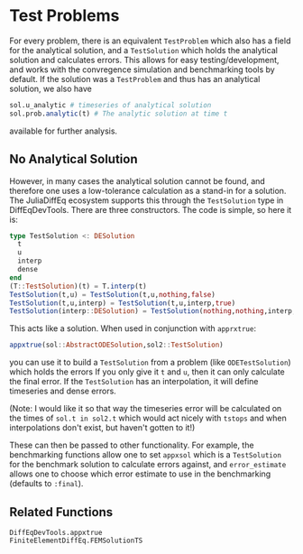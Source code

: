 # Test Problems

For every problem, there is an equivalent `TestProblem` which also has a field
for the analytical solution, and a `TestSolution` which holds the analytical solution
and calculates errors. This allows for easy testing/development, and works with the
convregence simulation and benchmarking tools by default. If the solution was a
`TestProblem` and thus has an analytical solution, we also have

```julia
sol.u_analytic # timeseries of analytical solution
sol.prob.analytic(t) # The analytic solution at time t
```

available for further analysis.

## No Analytical Solution

However, in many cases the analytical solution cannot be found, and therefore
one uses a low-tolerance calculation as a stand-in for a solution. The JuliaDiffEq
ecosystem supports this through the `TestSolution` type in DiffEqDevTools. There
are three constructors. The code is simple, so here it is:

```julia
type TestSolution <: DESolution
  t
  u
  interp
  dense
end
(T::TestSolution)(t) = T.interp(t)
TestSolution(t,u) = TestSolution(t,u,nothing,false)
TestSolution(t,u,interp) = TestSolution(t,u,interp,true)
TestSolution(interp::DESolution) = TestSolution(nothing,nothing,interp,true)
```

This acts like a solution. When used in conjunction with `apprxtrue`:

```julia
appxtrue(sol::AbstractODESolution,sol2::TestSolution)
```

you can use it to build a `TestSolution` from a problem (like `ODETestSolution`)
which holds the errors  If you only give it `t` and `u`, then it can only calculate
the final error. If the `TestSolution` has an interpolation, it will define
timeseries and dense errors.

(Note: I would like it so that way the timeseries
error will be calculated on the times of `sol.t in sol2.t` which would act nicely
with `tstops` and when interpolations don't exist, but haven't gotten to it!)

These can then be passed to other functionality. For example, the benchmarking
functions allow one to set `appxsol` which is a `TestSolution` for the benchmark
solution to calculate errors against, and `error_estimate` allows one to choose
which error estimate to use in the benchmarking (defaults to `:final`).

## Related Functions

```@docs
DiffEqDevTools.appxtrue
FiniteElementDiffEq.FEMSolutionTS
```
